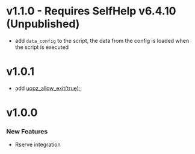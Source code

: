 # v1.1.0 - Requires SelfHelp v6.4.10 (Unpublished)
 - add `data_config` to the script, the data from the config is loaded when the script is executed

# v1.0.1
 - add [uopz_allow_exit(true);](https://www.php.net/manual/en/function.uopz-allow-exit.php);

# v1.0.0

### New Features

 - Rserve integration
